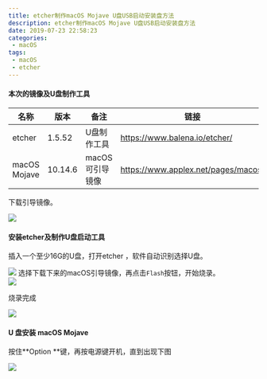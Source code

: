 ```yaml
---
title: etcher制作macOS Mojave U盘USB启动安装盘方法
description: etcher制作macOS Mojave U盘USB启动安装盘方法
date: 2019-07-23 22:58:23
categories:
 - macOS  
tags:
 - macOS
 - etcher  
---
```

#### 本次的镜像及U盘制作工具    

| 名称         | 版本    | 备注                              | 链接      |
| ------------ | ------- | ----------------------------------- | ----------- |
| etcher       | 1.5.52  | U盘制作工具     | https://www.balena.io/etcher/ |
| macOS Mojave | 10.14.6 | macOS可引导镜像 | https://www.applex.net/pages/macos/ |

下载引导镜像。  

![](https://dihuaiying.oss-cn-shanghai.aliyuncs.com/etcher00.png)  

#### 安装etcher及制作U盘启动工具  

插入一个至少16G的U盘，打开etcher  ，软件自动识别选择U盘。

![](https://dihuaiying.oss-cn-shanghai.aliyuncs.com/etcher01.png) 
选择下载下来的macOS引导镜像，再点击```Flash```按钮，开始烧录。  
![](https://dihuaiying.oss-cn-shanghai.aliyuncs.com/etcher02.png)  

烧录完成  

![](https://dihuaiying.oss-cn-shanghai.aliyuncs.com/etcher03.png)  

#### U 盘安装 macOS Mojave  

按住**Option **键，再按电源键开机，直到出现下图

![](https://dihuaiying.oss-cn-shanghai.aliyuncs.com/etcher04.png)